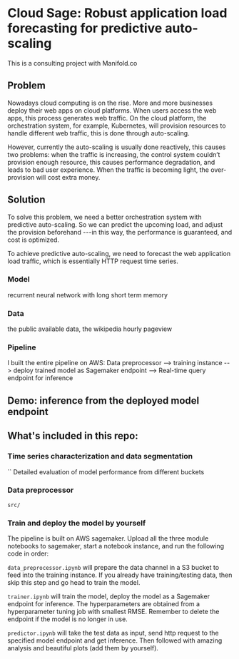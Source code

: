 # Cloud Sage: Robust application load forecasting for predictive auto-scaling

This is a consulting project with Manifold.co



## Problem
Nowadays cloud computing is on the rise. More and more businesses deploy their web apps on cloud platforms. When users access the web apps, this process generates web traffic. On the cloud platform, the orchestration system, for example, Kubernetes, will provision resources to handle different web traffic, this is done through auto-scaling. 

However, currently the auto-scaling is usually done reactively,  this causes two problems: when the traffic is increasing, the control system couldn’t provision enough resource, this causes performance degradation, and leads to bad user experience. When the traffic is becoming light, the over-provision will cost extra money.

## Solution
To solve this problem, we need a better orchestration system with predictive auto-scaling. So we can predict the upcoming load, and adjust the provision beforehand ---in this way, the performance is guaranteed, and cost is optimized.

To achieve predictive auto-scaling, we need to forecast the web application load traffic, which is essentially HTTP request time series. 

### Model
recurrent neural network with long short term memory

### Data
the public available data, the wikipedia hourly pageview

### Pipeline
I built the entire pipeline on AWS:
Data preprocessor --> training instance --> deploy trained model as Sagemaker endpoint --> Real-time query endpoint for inference


## Demo: inference from the deployed model endpoint

## What's included in this repo:

### Time series characterization and data segmentation


 ``
Detailed evaluation of model performance from different buckets

### Data preprocessor

`src/`

### Train and deploy the model by yourself
The pipeline is built on AWS sagemaker. Upload all the three module notebooks to sagemaker, start a notebook instance, and run the following code in order:

`data_preprocessor.ipynb` will prepare the data channel in a S3 bucket to feed into the training instance. If you already have training/testing data, then skip this step and go head to train the model.

`trainer.ipynb` will train the model, deploy the model as a Sagemaker endpoint for inference. The hyperparameters are obtained from a hyperparameter tuning job with smallest RMSE. Remember to delete the endpoint if the model is no longer in use.

`predictor.ipynb` will take the test data as input, send http request to the specified model endpoint and get inference. Then followed with amazing analysis and beautiful plots (add them by yourself). 



